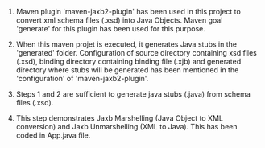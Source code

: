 1. Maven plugin 'maven-jaxb2-plugin' has been used in this project to convert xml schema files (.xsd) 
   into Java Objects. Maven goal 'generate' for this plugin has been used for this purpose.
   
2. When this maven projet is executed, it generates Java stubs in the 'generated' folder. Configuration
   of source directory containing xsd files (.xsd), binding directory containing binding file (.xjb) and
   generated directory where stubs will be generated has been mentioned in the 'configuration' of
   'maven-jaxb2-plugin'.
   
3. Steps 1 and 2 are sufficient to generate java stubs (.java) from schema files (.xsd).

4. This step demonstrates Jaxb Marshelling (Java Object to XML conversion) and Jaxb Unmarshelling (XML to Java).
   This has been coded in App.java file.
